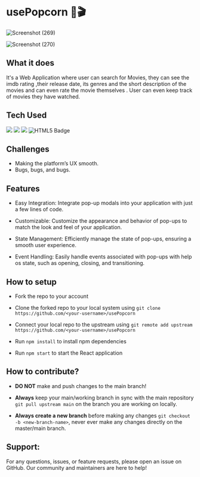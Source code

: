 # usePopcorn 🍿🎬

![Screenshot (269)](https://github.com/sandali-singh/usePopcorn-/assets/72544086/d71bdb4b-cfb1-4196-a9a2-c92c97f88e55)

![Screenshot (270)](https://github.com/sandali-singh/usePopcorn-/assets/72544086/bee0a4ac-0095-461e-93ee-9844727bc645)
<br/>

## What it does

It's a Web Application where user can search for Movies, they can see the imdb rating ,their release date, its genres and the short description of the movies and can even rate the movie themselves . User can even keep track of movies they have watched. 


## Tech Used
<p align="left">
<img src = "https://img.shields.io/badge/React-20232A?style=for-the-badge&logo=react&logoColor=61DAFB"/>
<img src = "https://img.shields.io/badge/CSS3-1572B6?style=for-the-badge&logo=css3&logoColor=white"/>
<img src = "https://img.shields.io/badge/JavaScript-323330?style=for-the-badge&logo=javascript&logoColor=F7DF1E" />
<img src="https://img.shields.io/badge/HTML5-E34F26?style=for-the-badge&logo=html5&logoColor=white" alt="HTML5 Badge">
</p>


## Challenges
- Making the platform’s UX smooth.
- Bugs, bugs, and bugs.
  

## Features

-  Easy Integration: Integrate pop-up modals into your application with just a few lines of code.
  
-  Customizable: Customize the appearance and behavior of pop-ups to match the look and feel of your application.
  
-  State Management: Efficiently manage the state of pop-ups, ensuring a smooth user experience.
   
-  Event Handling: Easily handle events associated with pop-ups with help os state, such as opening, closing, and transitioning.
 
    
## How to setup

-   Fork the repo to your account

-   Clone the forked repo to your local system using `git clone https://github.com/<your-username>/usePopcorn`

-   Connect your local repo to the upstream using `git remote add upstream https://github.com/<your-username>/usePopcorn`

-   Run `npm install` to install npm dependencies

-   Run `npm start` to start the React application
  

## How to contribute?

-   **DO NOT** make and push changes to the main branch!

-   **Always** keep your main/working branch in sync with the main repository `git pull upstream main` on the branch you are working on locally.

-   **Always create a new branch** before making any changes `git checkout -b <new-branch-name>`, never ever make any changes directly on the master/main branch.


## Support:

For any questions, issues, or feature requests, please open an issue on GitHub. Our community and maintainers are here to help!

